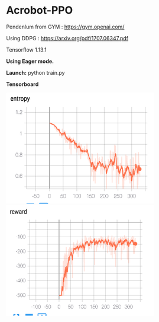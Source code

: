 # Acrobot-PPO

Pendenlum from GYM : https://gym.openai.com/

Using DDPG : https://arxiv.org/pdf/1707.06347.pdf

Tensorflow 1.13.1

**Using Eager mode.**

**Launch:**
python train.py

**Tensorboard**

<img src="https://github.com/Gouet/Acrobot-PPO/blob/master/entropy.png" width="400" height="300">

<img src="https://github.com/Gouet/Acrobot-PPO/blob/master/rewards.png" width="400" height="300">

